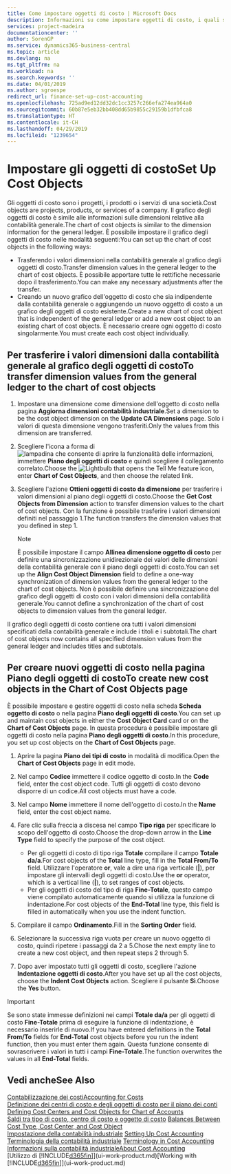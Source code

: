 ```yaml
---
title: Come impostare oggetti di costo | Microsoft Docs
description: Informazioni su come impostare oggetti di costo, i quali sono simili alle dimensioni relative alla contabilità generale.
services: project-madeira
documentationcenter: ''
author: SorenGP
ms.service: dynamics365-business-central
ms.topic: article
ms.devlang: na
ms.tgt_pltfrm: na
ms.workload: na
ms.search.keywords: ''
ms.date: 04/01/2019
ms.author: sgroespe
redirect_url: finance-set-up-cost-accounting
ms.openlocfilehash: 725ad9ed12dd32dc1cc3257c266efa274ea964a0
ms.sourcegitcommit: 60b87e5eb32bb408dd65b9855c29159b1dfbfca8
ms.translationtype: HT
ms.contentlocale: it-CH
ms.lasthandoff: 04/29/2019
ms.locfileid: "1239654"
---
```

# <a name="set-up-cost-objects"></a><span data-ttu-id="52f1b-103">Impostare gli oggetti di costo</span><span class="sxs-lookup"><span data-stu-id="52f1b-103">Set Up Cost Objects</span></span>
<span data-ttu-id="52f1b-104">Gli oggetti di costo sono i progetti, i prodotti o i servizi di una società.</span><span class="sxs-lookup"><span data-stu-id="52f1b-104">Cost objects are projects, products, or services of a company.</span></span> <span data-ttu-id="52f1b-105">Il grafico degli oggetti di costo è simile alle informazioni sulle dimensioni relative alla contabilità generale.</span><span class="sxs-lookup"><span data-stu-id="52f1b-105">The chart of cost objects is similar to the dimension information for the general ledger.</span></span> <span data-ttu-id="52f1b-106">È possibile impostare il grafico degli oggetti di costo nelle modalità seguenti:</span><span class="sxs-lookup"><span data-stu-id="52f1b-106">You can set up the chart of cost objects in the following ways:</span></span>  

* <span data-ttu-id="52f1b-107">Trasferendo i valori dimensioni nella contabilità generale al grafico degli oggetti di costo.</span><span class="sxs-lookup"><span data-stu-id="52f1b-107">Transfer dimension values in the general ledger to the chart of cost objects.</span></span> <span data-ttu-id="52f1b-108">È possibile apportare tutte le rettifiche necessarie dopo il trasferimento.</span><span class="sxs-lookup"><span data-stu-id="52f1b-108">You can make any necessary adjustments after the transfer.</span></span>  
* <span data-ttu-id="52f1b-109">Creando un nuovo grafico dell'oggetto di costo che sia indipendente dalla contabilità generale o aggiungendo un nuovo oggetto di costo a un grafico degli oggetti di costo esistente.</span><span class="sxs-lookup"><span data-stu-id="52f1b-109">Create a new chart of cost object that is independent of the general ledger or add a new cost object to an existing chart of cost objects.</span></span> <span data-ttu-id="52f1b-110">È necessario creare ogni oggetto di costo singolarmente.</span><span class="sxs-lookup"><span data-stu-id="52f1b-110">You must create each cost object individually.</span></span>  

## <a name="to-transfer-dimension-values-from-the-general-ledger-to-the-chart-of-cost-objects"></a><span data-ttu-id="52f1b-111">Per trasferire i valori dimensioni dalla contabilità generale al grafico degli oggetti di costo</span><span class="sxs-lookup"><span data-stu-id="52f1b-111">To transfer dimension values from the general ledger to the chart of cost objects</span></span>  
1.  <span data-ttu-id="52f1b-112">Impostare una dimensione come dimensione dell'oggetto di costo nella pagina **Aggiorna dimensioni contabilità industriale**.</span><span class="sxs-lookup"><span data-stu-id="52f1b-112">Set a dimension to be the cost object dimension on the **Update CA Dimensions** page.</span></span> <span data-ttu-id="52f1b-113">Solo i valori di questa dimensione vengono trasferiti.</span><span class="sxs-lookup"><span data-stu-id="52f1b-113">Only the values from this dimension are transferred.</span></span>  
2.  <span data-ttu-id="52f1b-114">Scegliere l'icona a forma di ![lampadina che consente di aprire la funzionalità delle informazioni](media/ui-search/search_small.png "Informazioni sull'operazione che si desidera eseguire"), immettere **Piano degli oggetti di costo** e quindi scegliere il collegamento correlato.</span><span class="sxs-lookup"><span data-stu-id="52f1b-114">Choose the ![Lightbulb that opens the Tell Me feature](media/ui-search/search_small.png "Tell me what you want to do") icon, enter **Chart of Cost Objects**, and then choose the related link.</span></span>  
3.  <span data-ttu-id="52f1b-115">Scegliere l'azione **Ottieni oggetti di costo da dimensione** per trasferire i valori dimensioni al piano degli oggetti di costo.</span><span class="sxs-lookup"><span data-stu-id="52f1b-115">Choose the **Get Cost Objects from Dimension** action to transfer dimension values to the chart of cost objects.</span></span> <span data-ttu-id="52f1b-116">Con la funzione è possibile trasferire i valori dimensioni definiti nel passaggio 1.</span><span class="sxs-lookup"><span data-stu-id="52f1b-116">The function transfers the dimension values that you defined in step 1.</span></span>  

    > [!NOTE]  
    >  <span data-ttu-id="52f1b-117">È possibile impostare il campo **Allinea dimensione oggetto di costo** per definire una sincronizzazione unidirezionale dei valori delle dimensioni della contabilità generale con il piano degli oggetti di costo.</span><span class="sxs-lookup"><span data-stu-id="52f1b-117">You can set up the **Align Cost Object Dimension**  field to define a one-way synchronization of dimension values from the general ledger to the chart of cost objects.</span></span> <span data-ttu-id="52f1b-118">Non è possibile definire una sincronizzazione del grafico degli oggetti di costo con i valori dimensioni della contabilità generale.</span><span class="sxs-lookup"><span data-stu-id="52f1b-118">You cannot define a synchronization of the chart of cost objects to dimension values from the general ledger.</span></span>  

<span data-ttu-id="52f1b-119">Il grafico degli oggetti di costo contiene ora tutti i valori dimensioni specificati della contabilità generale e include i titoli e i subtotali.</span><span class="sxs-lookup"><span data-stu-id="52f1b-119">The chart of cost objects now contains all specified dimension values from the general ledger and includes titles and subtotals.</span></span>  

## <a name="to-create-new-cost-objects-in-the-chart-of-cost-objects-page"></a><span data-ttu-id="52f1b-120">Per creare nuovi oggetti di costo nella pagina Piano degli oggetti di costo</span><span class="sxs-lookup"><span data-stu-id="52f1b-120">To create new cost objects in the Chart of Cost Objects page</span></span>  
<span data-ttu-id="52f1b-121">È possibile impostare e gestire oggetti di costo nella scheda **Scheda oggetto di costo** o nella pagina **Piano degli oggetti di costo**.</span><span class="sxs-lookup"><span data-stu-id="52f1b-121">You can set up and maintain cost objects in either the **Cost Object Card** card or on the **Chart of Cost Objects** page.</span></span> <span data-ttu-id="52f1b-122">In questa procedura è possibile impostare gli oggetti di costo nella pagina **Piano degli oggetti di costo**.</span><span class="sxs-lookup"><span data-stu-id="52f1b-122">In this procedure, you set up cost objects on the **Chart of Cost Objects** page.</span></span>  

1.  <span data-ttu-id="52f1b-123">Aprire la pagina **Piano dei tipi di costo** in modalità di modifica.</span><span class="sxs-lookup"><span data-stu-id="52f1b-123">Open the **Chart of Cost Objects** page in edit mode.</span></span>  
2.  <span data-ttu-id="52f1b-124">Nel campo  **Codice** immettere il codice oggetto di costo.</span><span class="sxs-lookup"><span data-stu-id="52f1b-124">In the **Code** field, enter the cost object code.</span></span> <span data-ttu-id="52f1b-125">Tutti gli oggetti di costo devono disporre di un codice.</span><span class="sxs-lookup"><span data-stu-id="52f1b-125">All cost objects must have a code.</span></span>  
3.  <span data-ttu-id="52f1b-126">Nel campo **Nome** immettere il nome dell'oggetto di costo.</span><span class="sxs-lookup"><span data-stu-id="52f1b-126">In the **Name** field, enter the cost object name.</span></span>  
4.  <span data-ttu-id="52f1b-127">Fare clic sulla freccia a discesa nel campo **Tipo riga** per specificare lo scopo dell'oggetto di costo.</span><span class="sxs-lookup"><span data-stu-id="52f1b-127">Choose the drop-down arrow in the **Line Type** field to specify the purpose of the cost object.</span></span>  

    * <span data-ttu-id="52f1b-128">Per gli oggetti di costo di tipo riga **Totale** compilare il campo **Totale da/a**.</span><span class="sxs-lookup"><span data-stu-id="52f1b-128">For cost objects of the **Total** line type, fill in the **Total From/To** field.</span></span> <span data-ttu-id="52f1b-129">Utilizzare l'operatore **or**, vale a dire una riga verticale (**&#124;**), per impostare gli intervalli degli oggetti di costo.</span><span class="sxs-lookup"><span data-stu-id="52f1b-129">Use the **or** operator, which is a vertical line (**&#124;**), to set ranges of cost objects.</span></span>  
    * <span data-ttu-id="52f1b-130">Per gli oggetti di costo del tipo di riga **Fine-Totale**, questo campo viene compilato automaticamente quando si utilizza la funzione di indentazione.</span><span class="sxs-lookup"><span data-stu-id="52f1b-130">For cost objects of the **End-Total** line type, this field is filled in automatically when you use  the indent function.</span></span>  
5.  <span data-ttu-id="52f1b-131">Compilare il campo **Ordinamento**.</span><span class="sxs-lookup"><span data-stu-id="52f1b-131">Fill in the **Sorting Order** field.</span></span>  
6.  <span data-ttu-id="52f1b-132">Selezionare la successiva riga vuota per creare un nuovo oggetto di costo, quindi ripetere i passaggi da 2 a 5.</span><span class="sxs-lookup"><span data-stu-id="52f1b-132">Chose the next empty line to create a new cost object, and then repeat steps 2 through 5.</span></span>  
7.  <span data-ttu-id="52f1b-133">Dopo aver impostato tutti gli oggetti di costo, scegliere l'azione **Indentazione oggetti di costo**.</span><span class="sxs-lookup"><span data-stu-id="52f1b-133">After you have set up all the cost objects, choose the **Indent Cost Objects** action.</span></span> <span data-ttu-id="52f1b-134">Scegliere il pulsante **Sì**.</span><span class="sxs-lookup"><span data-stu-id="52f1b-134">Choose the **Yes** button.</span></span>  

> [!IMPORTANT]  
>  <span data-ttu-id="52f1b-135">Se sono state immesse definizioni nei campi **Totale da/a** per gli oggetti di costo **Fine-Totale** prima di eseguire la funzione di indentazione, è necessario inserirle di nuovo.</span><span class="sxs-lookup"><span data-stu-id="52f1b-135">If you have entered definitions in the **Total From/To** fields for **End-Total** cost objects before you run the indent function, then you must enter them again.</span></span> <span data-ttu-id="52f1b-136">Questa funzione consente di sovrascrivere i valori in tutti i campi **Fine-Totale**.</span><span class="sxs-lookup"><span data-stu-id="52f1b-136">The function overwrites the values in all **End-Total** fields.</span></span>  

## <a name="see-also"></a><span data-ttu-id="52f1b-137">Vedi anche</span><span class="sxs-lookup"><span data-stu-id="52f1b-137">See Also</span></span>  
[<span data-ttu-id="52f1b-138">Contabilizzazione dei costi</span><span class="sxs-lookup"><span data-stu-id="52f1b-138">Accounting for Costs</span></span>](finance-manage-cost-accounting.md)  
<span data-ttu-id="52f1b-139">[Definizione dei centri di costo e degli oggetti di costo per il piano dei conti](finance-defining-cost-centers-and-cost-objects-for-chart-of-accounts.md) </span><span class="sxs-lookup"><span data-stu-id="52f1b-139">[Defining Cost Centers and Cost Objects for Chart of Accounts](finance-defining-cost-centers-and-cost-objects-for-chart-of-accounts.md) </span></span>  
<span data-ttu-id="52f1b-140">[Saldi tra tipo di costo, centro di costo e oggetto di costo](finance-balances-between-cost-type-cost-center-and-cost-object.md) </span><span class="sxs-lookup"><span data-stu-id="52f1b-140">[Balances Between Cost Type, Cost Center, and Cost Object](finance-balances-between-cost-type-cost-center-and-cost-object.md) </span></span>  
<span data-ttu-id="52f1b-141">[Impostazione della contabilità industriale](finance-set-up-cost-accounting.md) </span><span class="sxs-lookup"><span data-stu-id="52f1b-141">[Setting Up Cost Accounting](finance-set-up-cost-accounting.md) </span></span>  
<span data-ttu-id="52f1b-142">[Terminologia della contabilità industriale](finance-terminology-in-cost-accounting.md) </span><span class="sxs-lookup"><span data-stu-id="52f1b-142">[Terminology in Cost Accounting](finance-terminology-in-cost-accounting.md) </span></span>  
[<span data-ttu-id="52f1b-143">Informazioni sulla contabilità industriale</span><span class="sxs-lookup"><span data-stu-id="52f1b-143">About Cost Accounting</span></span>](finance-about-cost-accounting.md)  
<span data-ttu-id="52f1b-144">[Utilizzo di [!INCLUDE[d365fin](includes/d365fin_md.md)]](ui-work-product.md)</span><span class="sxs-lookup"><span data-stu-id="52f1b-144">[Working with [!INCLUDE[d365fin](includes/d365fin_md.md)]](ui-work-product.md)</span></span>
